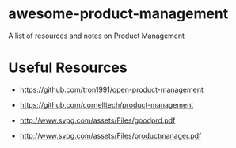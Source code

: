 # awesome-product-management

A list of resources and notes on Product Management

# Useful Resources

* https://github.com/tron1991/open-product-management
* https://github.com/cornelltech/product-management

* http://www.svpg.com/assets/Files/goodprd.pdf
* http://www.svpg.com/assets/Files/productmanager.pdf
